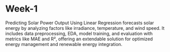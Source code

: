 # Week-1
Predicting Solar Power Output Using Linear Regression forecasts solar energy by analyzing factors like irradiance, temperature, and wind speed. It includes data preprocessing, EDA, model training, and evaluation with metrics like MAE and R², offering an extendable solution for optimized energy management and renewable energy integration.
